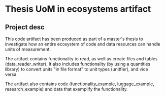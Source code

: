 # Thesis UoM in ecosystems artifact

## Project desc
This code artifact has been produced as part of a master's thesis to investigate how an entire ecosystem of code and data resources can handle units of measurement.

The artifact contains functionality to read, as well as create files and tables (data_reader_writer). It also includes functionality (by using a quantities library) to convert units "in file format" to unit types (unitfier), and vice versa.

The artifact also contains code (functionality_example, luggage_example, research_example) and data that exemplify the functionality.
